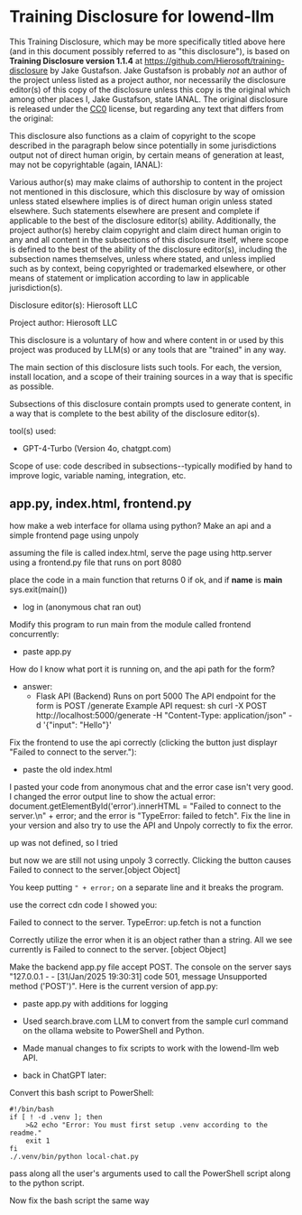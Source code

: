 # Training Disclosure for lowend-llm
This Training Disclosure, which may be more specifically titled above here (and in this document possibly referred to as "this disclosure"), is based on **Training Disclosure version 1.1.4** at https://github.com/Hierosoft/training-disclosure by Jake Gustafson. Jake Gustafson is probably *not* an author of the project unless listed as a project author, nor necessarily the disclosure editor(s) of this copy of the disclosure unless this copy is the original which among other places I, Jake Gustafson, state IANAL. The original disclosure is released under the [CC0](https://creativecommons.org/public-domain/cc0/) license, but regarding any text that differs from the original:

This disclosure also functions as a claim of copyright to the scope described in the paragraph below since potentially in some jurisdictions output not of direct human origin, by certain means of generation at least, may not be copyrightable (again, IANAL):

Various author(s) may make claims of authorship to content in the project not mentioned in this disclosure, which this disclosure by way of omission unless stated elsewhere implies is of direct human origin unless stated elsewhere. Such statements elsewhere are present and complete if applicable to the best of the disclosure editor(s) ability. Additionally, the project author(s) hereby claim copyright and claim direct human origin to any and all content in the subsections of this disclosure itself, where scope is defined to the best of the ability of the disclosure editor(s), including the subsection names themselves, unless where stated, and unless implied such as by context, being copyrighted or trademarked elsewhere, or other means of statement or implication according to law in applicable jurisdiction(s).

Disclosure editor(s): Hierosoft LLC

Project author: Hierosoft LLC

This disclosure is a voluntary of how and where content in or used by this project was produced by LLM(s) or any tools that are "trained" in any way.

The main section of this disclosure lists such tools. For each, the version, install location, and a scope of their training sources in a way that is specific as possible.

Subsections of this disclosure contain prompts used to generate content, in a way that is complete to the best ability of the disclosure editor(s).

tool(s) used:
- GPT-4-Turbo (Version 4o, chatgpt.com)

Scope of use: code described in subsections--typically modified by hand to improve logic, variable naming, integration, etc.

## app.py, index.html, frontend.py
how make a web interface for ollama using python? Make an api and a simple frontend page using unpoly

assuming the file is called index.html, serve the page using http.server using a frontend.py file that runs on port 8080

place the code in a main function that returns 0 if ok, and if __name__ is __main__ sys.exit(main())

- log in (anonymous chat ran out)

Modify this program to run main from the module called frontend concurrently:

- paste app.py

How do I know what port it is running on, and the api path for the form?

- answer:
  - Flask API (Backend)
    Runs on port 5000
    The API endpoint for the form is POST /generate
    Example API request:
    sh
    curl -X POST http://localhost:5000/generate -H "Content-Type: application/json" -d '{"input": "Hello"}'

Fix the frontend to use the api correctly (clicking the button just displayr "Failed to connect to the server."):

- paste the old index.html

I pasted your code from anonymous chat and the error case isn't very good. I changed the error output line to show the actual error: document.getElementById('error').innerHTML = "Failed to connect to the server.\n" + error; and the error is "TypeError: failed to fetch". Fix the line in your version and also try to use the API and Unpoly correctly to fix the error.

up was not defined, so I tried <script src="https://cdn.jsdelivr.net/npm/unpoly@3.10.1/unpoly.min.js"></script>
<link rel="stylesheet" href="https://cdn.jsdelivr.net/npm/unpoly@3.10.1/unpoly.min.css"> but now we are still not using unpoly 3 correctly. Clicking the button causes Failed to connect to the server.[object Object]

You keep putting `" + error;` on a separate line and it breaks the program.

use the correct cdn code I showed you: <script src="https://cdn.jsdelivr.net/npm/unpoly@3.10.1/unpoly.min.js"></script>
<link rel="stylesheet" href="https://cdn.jsdelivr.net/npm/unpoly@3.10.1/unpoly.min.css">

Failed to connect to the server. TypeError: up.fetch is not a function

Correctly utilize the error when it is an object rather than a string. All we see currently is Failed to connect to the server. [object Object]

Make the backend app.py file accept POST. The console on the server says "127.0.0.1 - - [31/Jan/2025 19:30:31] code 501, message Unsupported method ('POST')". Here is the current version of app.py:

- paste app.py with additions for logging

- Used search.brave.com LLM to convert from the sample curl command on the ollama website to PowerShell and Python.

- Made manual changes to fix scripts to work with the lowend-llm web API.

- back in ChatGPT later:

Convert this bash script to PowerShell:
```
#!/bin/bash
if [ ! -d .venv ]; then
    >&2 echo "Error: You must first setup .venv according to the readme."
    exit 1
fi
./.venv/bin/python local-chat.py
```

pass along all the user's arguments used to call the PowerShell script along to the python script.

Now fix the bash script the same way